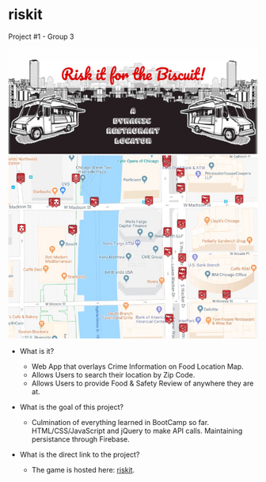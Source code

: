 # riskit

Project #1 - Group 3

![Alt text](assets/images/HeaderScreenShot.jpg?raw=true "riskit Screenshot")
![Alt text](assets/images/MapScreenShot.jpg?raw=true "riskit map Screenshot")


- What is it? 
  * Web App that overlays Crime Information on Food Location Map.
  * Allows Users to search their location by Zip Code.
  * Allows Users to provide Food & Safety Review of anywhere they are at. 

- What is the goal of this project?
  * Culmination of everything learned in BootCamp so far. HTML/CSS/JavaScript and jQuery to make API calls. Maintaining persistance through Firebase. 
  
- What is the direct link to the project?
  * The game is hosted here: [riskit](https://project1team3.github.io/riskit//).

 